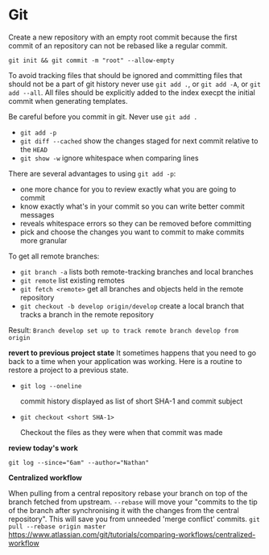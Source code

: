 # Git

Create a new repository with an empty root commit because the first commit of an repository can not be rebased
like a regular commit.

`git init && git commit -m "root" --allow-empty`

To avoid tracking files that should be ignored and committing files that should not be a part of git history
never use `git add .`, or `git add -A`,  or `git add --all`. All files should be explicitly added to the index
execpt the initial commit when generating templates.

Be careful before you commit in git. Never use `git add .`
- `git add -p`
- `git diff --cached` show the changes staged for next commit relative to the `HEAD`
- `git show -w` ignore whitespace when comparing lines

There are several advantages to using `git add -p`:
- one more chance for you to review exactly what you are going to commit
- know exactly what's in your commit so you can write better commit messages
- reveals whitespace errors so they can be removed before committing
- pick and choose the changes you want to commit to make commits more granular

To get all remote branches:

- `git branch -a` lists both remote-tracking branches and local branches
- `git remote` list existing remotes
- `git fetch <remote>` get all branches and objects held in the remote repository
- `git checkout -b develop origin/develop` create a local branch that tracks a branch in the remote repository

Result: `Branch develop set up to track remote branch develop from origin`

**revert to previous project state**
It sometimes happens that you need to go back to a time when your application was working. Here is a routine
to restore a project to a previous state.

- `git log --oneline`

   commit history displayed as list of short SHA-1 and commit subject

- `git checkout <short SHA-1>`

   Checkout the files as they were when that commit was made

**review today's work**

`git log --since="6am" --author="Nathan"`

**Centralized workflow**

When pulling from a central repository rebase your branch on top of the branch fetched from upstream. `--rebase` will move your "commits to the tip of the branch after synchronising it with the changes from the central repository". This will save you from unneeded 'merge conflict' commits. `git pull --rebase origin master` https://www.atlassian.com/git/tutorials/comparing-workflows/centralized-workflow
